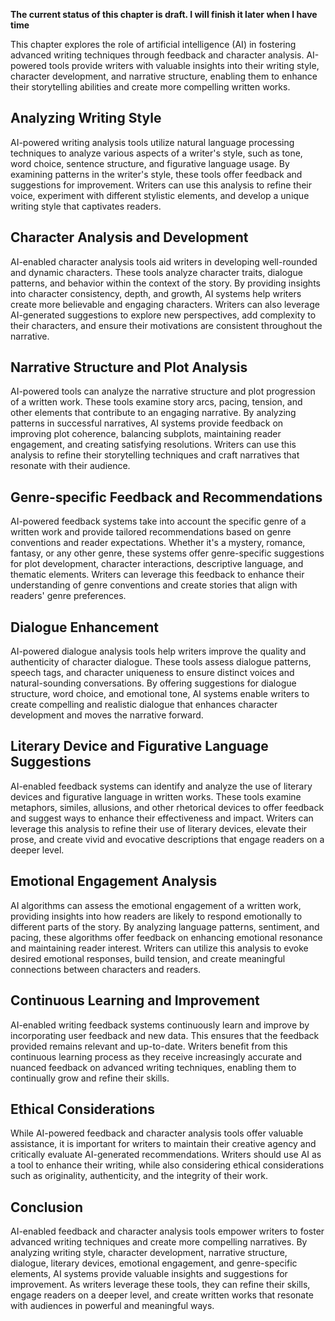 **The current status of this chapter is draft. I will finish it later when I have time**

This chapter explores the role of artificial intelligence (AI) in fostering advanced writing techniques through feedback and character analysis. AI-powered tools provide writers with valuable insights into their writing style, character development, and narrative structure, enabling them to enhance their storytelling abilities and create more compelling written works.

Analyzing Writing Style
-----------------------

AI-powered writing analysis tools utilize natural language processing techniques to analyze various aspects of a writer's style, such as tone, word choice, sentence structure, and figurative language usage. By examining patterns in the writer's style, these tools offer feedback and suggestions for improvement. Writers can use this analysis to refine their voice, experiment with different stylistic elements, and develop a unique writing style that captivates readers.

Character Analysis and Development
----------------------------------

AI-enabled character analysis tools aid writers in developing well-rounded and dynamic characters. These tools analyze character traits, dialogue patterns, and behavior within the context of the story. By providing insights into character consistency, depth, and growth, AI systems help writers create more believable and engaging characters. Writers can also leverage AI-generated suggestions to explore new perspectives, add complexity to their characters, and ensure their motivations are consistent throughout the narrative.

Narrative Structure and Plot Analysis
-------------------------------------

AI-powered tools can analyze the narrative structure and plot progression of a written work. These tools examine story arcs, pacing, tension, and other elements that contribute to an engaging narrative. By analyzing patterns in successful narratives, AI systems provide feedback on improving plot coherence, balancing subplots, maintaining reader engagement, and creating satisfying resolutions. Writers can use this analysis to refine their storytelling techniques and craft narratives that resonate with their audience.

Genre-specific Feedback and Recommendations
-------------------------------------------

AI-powered feedback systems take into account the specific genre of a written work and provide tailored recommendations based on genre conventions and reader expectations. Whether it's a mystery, romance, fantasy, or any other genre, these systems offer genre-specific suggestions for plot development, character interactions, descriptive language, and thematic elements. Writers can leverage this feedback to enhance their understanding of genre conventions and create stories that align with readers' genre preferences.

Dialogue Enhancement
--------------------

AI-powered dialogue analysis tools help writers improve the quality and authenticity of character dialogue. These tools assess dialogue patterns, speech tags, and character uniqueness to ensure distinct voices and natural-sounding conversations. By offering suggestions for dialogue structure, word choice, and emotional tone, AI systems enable writers to create compelling and realistic dialogue that enhances character development and moves the narrative forward.

Literary Device and Figurative Language Suggestions
---------------------------------------------------

AI-enabled feedback systems can identify and analyze the use of literary devices and figurative language in written works. These tools examine metaphors, similes, allusions, and other rhetorical devices to offer feedback and suggest ways to enhance their effectiveness and impact. Writers can leverage this analysis to refine their use of literary devices, elevate their prose, and create vivid and evocative descriptions that engage readers on a deeper level.

Emotional Engagement Analysis
-----------------------------

AI algorithms can assess the emotional engagement of a written work, providing insights into how readers are likely to respond emotionally to different parts of the story. By analyzing language patterns, sentiment, and pacing, these algorithms offer feedback on enhancing emotional resonance and maintaining reader interest. Writers can utilize this analysis to evoke desired emotional responses, build tension, and create meaningful connections between characters and readers.

Continuous Learning and Improvement
-----------------------------------

AI-enabled writing feedback systems continuously learn and improve by incorporating user feedback and new data. This ensures that the feedback provided remains relevant and up-to-date. Writers benefit from this continuous learning process as they receive increasingly accurate and nuanced feedback on advanced writing techniques, enabling them to continually grow and refine their skills.

Ethical Considerations
----------------------

While AI-powered feedback and character analysis tools offer valuable assistance, it is important for writers to maintain their creative agency and critically evaluate AI-generated recommendations. Writers should use AI as a tool to enhance their writing, while also considering ethical considerations such as originality, authenticity, and the integrity of their work.

Conclusion
----------

AI-enabled feedback and character analysis tools empower writers to foster advanced writing techniques and create more compelling narratives. By analyzing writing style, character development, narrative structure, dialogue, literary devices, emotional engagement, and genre-specific elements, AI systems provide valuable insights and suggestions for improvement. As writers leverage these tools, they can refine their skills, engage readers on a deeper level, and create written works that resonate with audiences in powerful and meaningful ways.
